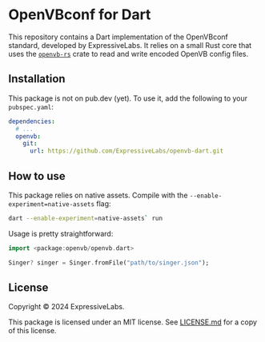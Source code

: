 # OpenVBconf for Dart
This repository contains a Dart implementation of the OpenVBconf standard, developed by ExpressiveLabs. It relies on a small Rust core that uses the [`openvb-rs`](https://github.com/ExpressiveLabs/openvb-rs) crate to read and write encoded OpenVB config files.

## Installation
This package is not on pub.dev (yet). To use it, add the following to your `pubspec.yaml`:
```yaml
dependencies:
  # ...
  openvb:
    git:
      url: https://github.com/ExpressiveLabs/openvb-dart.git
```

## How to use
This package relies on native assets. Compile with the `--enable-experiment=native-assets` flag:
```bash
dart --enable-experiment=native-assets` run
```

Usage is pretty straightforward:
```dart
import <package:openvb/openvb.dart>

Singer? singer = Singer.fromFile("path/to/singer.json");
```

## License
Copyright © 2024 ExpressiveLabs.

This package is licensed under an MIT license. See [LICENSE.md](LICENSE.md) for a copy of this license.